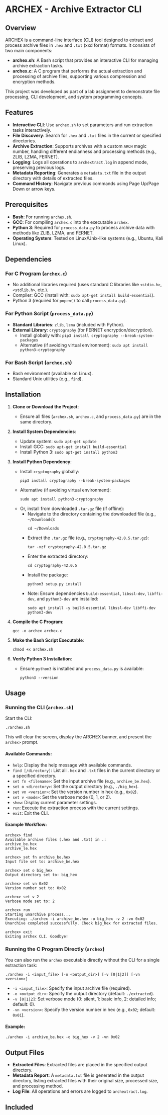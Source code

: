 # ARCHEX - Archive Extractor CLI

## Overview
ARCHEX is a command-line interface (CLI) tool designed to extract and process archive files in `.hex` and `.txt` (xxd format) formats. It consists of two main components:

- **archex.sh**: A Bash script that provides an interactive CLI for managing archive extraction tasks.
- **archex.c**: A C program that performs the actual extraction and processing of archive files, supporting various compression and encryption methods.

This project was developed as part of a lab assignment to demonstrate file processing, CLI development, and system programming concepts.

## Features
- **Interactive CLI**: Use `archex.sh` to set parameters and run extraction tasks interactively.
- **File Discovery**: Search for `.hex` and `.txt` files in the current or specified directories.
- **Archive Extraction**: Supports archives with a custom `ARCH` magic number, handling different endianness and processing methods (e.g., ZLIB, LZMA, FERNET).
- **Logging**: Logs all operations to `archextract.log` in append mode, preserving previous logs.
- **Metadata Reporting**: Generates a `metadata.txt` file in the output directory with details of extracted files.
- **Command History**: Navigate previous commands using Page Up/Page Down or arrow keys.

## Prerequisites
- **Bash**: For running `archex.sh`.
- **GCC**: For compiling `archex.c` into the executable `archex`.
- **Python 3**: Required for `process_data.py` to process archive data with methods like ZLIB, LZMA, and FERNET.
- **Operating System**: Tested on Linux/Unix-like systems (e.g., Ubuntu, Kali Linux).

## Dependencies
### For C Program (`archex.c`)
- No additional libraries required (uses standard C libraries like `<stdio.h>`, `<stdlib.h>`, etc.).
- Compiler: GCC (install with: `sudo apt-get install build-essential`).
- Python 3 (required for `popen()` to call `process_data.py`).

### For Python Script (`process_data.py`)
- **Standard Libraries**: `zlib`, `lzma` (included with Python).
- **External Library**: `cryptography` (for FERNET encryption/decryption).
  - Install globally with: `pip3 install cryptography --break-system-packages`
  - Alternative (if avoiding virtual environment): `sudo apt install python3-cryptography`

### For Bash Script (`archex.sh`)
- Bash environment (available on Linux).
- Standard Unix utilities (e.g., `find`).

## Installation
1. **Clone or Download the Project**:
   - Ensure all files (`archex.sh`, `archex.c`, and `process_data.py`) are in the same directory.

2. **Install System Dependencies**:
   - Update system: `sudo apt-get update`
   - Install GCC: `sudo apt-get install build-essential`
   - Install Python 3: `sudo apt-get install python3`

3. **Install Python Dependency**:
   - Install `cryptography` globally:
     ```
     pip3 install cryptography --break-system-packages
     ```
   - Alternative (if avoiding virtual environment):
     ```
     sudo apt install python3-cryptography
     ```
   - Or, install from downloaded `.tar.gz` file (if offline):
     - Navigate to the directory containing the downloaded file (e.g., `~/Downloads`):
       ```
       cd ~/Downloads
       ```
     - Extract the `.tar.gz` file (e.g., `cryptography-42.0.5.tar.gz`):
       ```
       tar -xzf cryptography-42.0.5.tar.gz
       ```
     - Enter the extracted directory:
       ```
       cd cryptography-42.0.5
       ```
     - Install the package:
       ```
       python3 setup.py install
       ```
     - Note: Ensure dependencies `build-essential`, `libssl-dev`, `libffi-dev`, and `python3-dev` are installed:
       ```
       sudo apt install -y build-essential libssl-dev libffi-dev python3-dev
       ```

4. **Compile the C Program**:
   ```
   gcc -o archex archex.c
   ```

5. **Make the Bash Script Executable**:
   ```
   chmod +x archex.sh
   ```

6. **Verify Python 3 Installation**:
   - Ensure `python3` is installed and `process_data.py` is available:
     ```
     python3 --version
     ```

## Usage
### Running the CLI (`archex.sh`)
Start the CLI:
```
./archex.sh
```
This will clear the screen, display the ARCHEX banner, and present the `archex>` prompt.

#### Available Commands:
- `help`: Display the help message with available commands.
- `find [/directory]`: List all `.hex` and `.txt` files in the current directory or a specified directory.
- `set fn <filename>`: Set the input archive file (e.g., `archive_be.hex`).
- `set o <directory>`: Set the output directory (e.g., `./big_hex`).
- `set vn <version>`: Set the version number in hex (e.g., `0x02`).
- `set v <mode>`: Set the verbose mode (0, 1, or 2).
- `show`: Display current parameter settings.
- `run`: Execute the extraction process with the current settings.
- `exit`: Exit the CLI.

#### Example Workflow:
```
archex> find
Available archive files (.hex and .txt) in .:
archive_be.hex
archive_le.hex

archex> set fn archive_be.hex
Input file set to: archive_be.hex

archex> set o big_hex
Output directory set to: big_hex

archex> set vn 0x02
Version number set to: 0x02

archex> set v 2
Verbose mode set to: 2

archex> run
Starting unarchive process...
Executing: ./archex -i archive_be.hex -o big_hex -v 2 -vn 0x02
Unarchive completed successfully. Check big_hex for extracted files.

archex> exit
Exiting archex CLI. Goodbye!
```

### Running the C Program Directly (`archex`)
You can also run the `archex` executable directly without the CLI for a single extraction task:
```
./archex -i <input_file> [-o <output_dir>] [-v [0|1|2]] [-vn <version>]
```
- `-i <input_file>`: Specify the input archive file (required).
- `-o <output_dir>`: Specify the output directory (default: `./extracted`).
- `-v [0|1|2]`: Set verbose mode (0: silent, 1: basic info, 2: detailed info; default: 0).
- `-vn <version>`: Specify the version number in hex (e.g., `0x02`; default: `0x01`).

#### Example:
```
./archex -i archive_be.hex -o big_hex -v 2 -vn 0x02
```

## Output Files
- **Extracted Files**: Extracted files are placed in the specified output directory.
- **Metadata Report**: A `metadata.txt` file is generated in the output directory, listing extracted files with their original size, processed size, and processing method.
- **Log File**: All operations and errors are logged to `archextract.log`.

## Included

